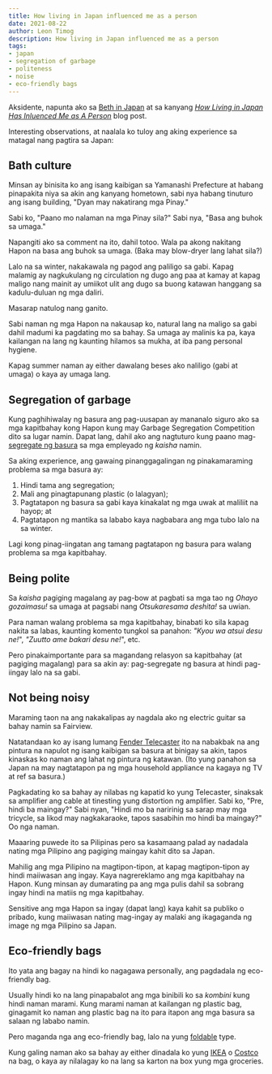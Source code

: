 ```yaml
---
title: How living in Japan influenced me as a person
date: 2021-08-22
author: Leon Timog
description: How living in Japan influenced me as a person
tags:
- japan
- segregation of garbage
- politeness
- noise
- eco-friendly bags
---
```

Aksidente, napunta ako sa [Beth in Japan](https://tinkerbethy.com) at sa kanyang *[How Living in Japan Has Inluenced Me as A Person](https://tinkerbethy.com/2021/03/29/how-living-in-japan-influences-me-as-a-person/)* blog post.

Interesting observations, at naalala ko tuloy ang aking experience sa matagal nang pagtira sa Japan:

## Bath culture

Minsan ay binisita ko ang isang kaibigan sa Yamanashi Prefecture at habang pinapakita niya sa akin ang kanyang hometown, sabi nya habang tinuturo ang isang building, "Dyan may nakatirang mga Pinay."

Sabi ko, "Paano mo nalaman na mga Pinay sila?" Sabi nya, "Basa ang buhok sa umaga."

Napangiti ako sa comment na ito, dahil totoo. Wala pa akong nakitang Hapon na basa ang buhok sa umaga. (Baka may blow-dryer lang lahat sila?)

Lalo na sa winter, nakakawala ng pagod ang paliligo sa gabi. Kapag malamig ay nagkukulang ng circulation ng dugo ang paa at kamay at kapag maligo nang mainit ay umiikot ulit ang dugo sa buong katawan hanggang sa kadulu-duluan ng mga daliri.

Masarap natulog nang ganito.

Sabi naman ng mga Hapon na nakausap ko, natural lang na maligo sa gabi dahil madumi ka pagdating mo sa bahay. Sa umaga ay malinis ka pa, kaya kailangan na lang ng kaunting hilamos sa mukha, at iba pang personal hygiene.

Kapag summer naman ay either dawalang beses ako naliligo (gabi at umaga) o kaya ay umaga lang.

## Segregation of garbage

Kung paghihiwalay ng basura ang pag-uusapan ay mananalo siguro ako sa mga kapitbahay kong Hapon kung may Garbage Segregation Competition dito sa lugar namin. Dapat lang, dahil ako ang nagtuturo kung paano mag-[segregate ng basura](https://timog.org/guide/home/kinds-of-garbage/) sa mga empleyado ng *kaisha* namin.

Sa aking experience, ang gawaing pinanggagalingan ng pinakamaraming problema sa mga basura ay:

1. Hindi tama ang segregation;
2. Mali ang pinagtapunang plastic (o lalagyan); 
3. Pagtatapon ng basura sa gabi kaya kinakalat ng mga uwak at maliliit na hayop; at
4. Pagtatapon ng mantika sa lababo kaya nagbabara ang mga tubo lalo na sa winter.

Lagi kong pinag-iingatan ang tamang pagtatapon ng basura para walang problema sa mga kapitbahay.

## Being polite

Sa *kaisha* pagiging magalang ay pag-bow at pagbati sa mga tao ng *Ohayo gozaimasu!* sa umaga at pagsabi nang *Otsukaresama deshita!* sa uwian.

Para naman walang problema sa mga kapitbahay, binabati ko sila kapag nakita sa labas, kaunting komento tungkol sa panahon: *"Kyou wa atsui desu ne!*", *"Zuutto ame bakari desu ne!*", etc.

Pero pinakaimportante para sa magandang relasyon sa kapitbahay (at pagiging magalang) para sa akin ay: pag-segregate ng basura at hindi pag-iingay lalo na sa gabi.

## Not being noisy

Maraming taon na ang nakakalipas ay nagdala ako ng electric guitar sa bahay namin sa Fairview.

Natatandaan ko ay isang lumang [Fender Telecaster](https://en.wikipedia.org/wiki/Fender_Telecaster) ito na nabakbak na ang pintura na napulot ng isang kaibigan sa basura at binigay sa akin, tapos kinaskas ko naman ang lahat ng pintura ng katawan. (Ito yung panahon sa Japan na may nagtatapon pa ng mga household appliance na kagaya ng TV at ref sa basura.)

Pagkadating ko sa bahay ay nilabas ng kapatid ko yung Telecaster, sinaksak sa amplifier ang cable at tinesting yung distortion ng amplifier. Sabi ko, "Pre, hindi ba maingay?" Sabi nyan, "Hindi mo ba naririnig sa sarap may mga tricycle, sa likod may nagkakaraoke, tapos sasabihin mo hindi ba maingay?" Oo nga naman.

Maaaring puwede ito sa Pilipinas pero sa kasamaang palad ay nadadala nating mga Pilipino ang pagiging maingay kahit dito sa Japan.

Mahilig ang mga Pilipino na magtipon-tipon, at kapag magtipon-tipon ay hindi maiiwasan ang ingay. Kaya nagrereklamo ang mga kapitbahay na Hapon. Kung minsan ay dumarating pa ang mga pulis dahil sa sobrang ingay hindi na matiis ng mga kapitbahay.

Sensitive ang mga Hapon sa ingay (dapat lang) kaya kahit sa publiko o pribado, kung maiiwasan nating mag-ingay ay malaki ang ikagaganda ng image ng mga Pilipino sa Japan.

## Eco-friendly bags

Ito yata ang bagay na hindi ko nagagawa personally, ang pagdadala ng eco-friendly bag.

Usually hindi ko na lang pinapabalot ang mga binibili ko sa *kombini* kung hindi naman marami. Kung marami naman at kailangan ng plastic bag, ginagamit ko naman ang plastic bag na ito para itapon ang mga basura sa salaan ng lababo namin.

Pero maganda nga ang eco-friendly bag, lalo na yung [foldable](https://www.muji.com/jp/ja/shop/045305/articles/muji-staff/541881) type.

Kung galing naman ako sa bahay ay either dinadala ko yung [IKEA](https://limia.jp/idea/248429/#index-2909178) o [Costco](https://costcotuu.com/20130319/post_19212.html) na bag, o kaya ay nilalagay ko na lang sa karton na box yung mga groceries.

